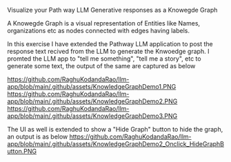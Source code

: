 Visualize your Path way LLM Generative responses as a Knowegde Graph

A Knowegde Graph is a visual representation of Entities like Names, organizations etc as nodes connected with edges having labels.  

In this exercise I have extended the Pathway LLM application to post the response text recived from the LLM to generate the Knwoedge graph. I promted the LLM app to "tell me something", "tell me a story", etc to generate some text, the output of the same are captured as below 

https://github.com/RaghuKodandaRao/llm-app/blob/main/.github/assets/KnowledgeGraphDemo1.PNG
https://github.com/RaghuKodandaRao/llm-app/blob/main/.github/assets/KnowledgeGraphDemo2.PNG
https://github.com/RaghuKodandaRao/llm-app/blob/main/.github/assets/KnowledgeGraphDemo3.PNG

The UI as well is extended to show a "Hide Graph" button to hide the graph, an output is as below
https://github.com/RaghuKodandaRao/llm-app/blob/main/.github/assets/KnowledgeGraphDemo2_Onclick_HideGraphButton.PNG
